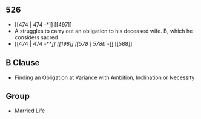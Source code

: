 ## 526
- [[474 | 474 -*]] [[497]] 
- A struggles to carry out an obligation to his deceased wife. B, which he considers sacred
- [[474 | 474 *-**]] [[198]] [[578 | 578b -*]] [[588]] 

## B Clause
- Finding an Obligation at Variance with Ambition, Inclination or Necessity

## Group
- Married Life

